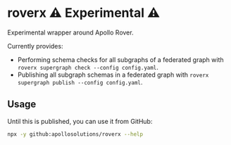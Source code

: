 # roverx ⚠️ Experimental ⚠️

Experimental wrapper around Apollo Rover.

Currently provides:

- Performing schema checks for all subgraphs of a federated graph
  with `roverx supergraph check --config config.yaml`.
- Publishing all subgraph schemas in a federated graph with
  `roverx supergraph publish --config config.yaml`.

## Usage

Until this is published, you can use it from GitHub:

```sh
npx -y github:apollosolutions/roverx --help
```
